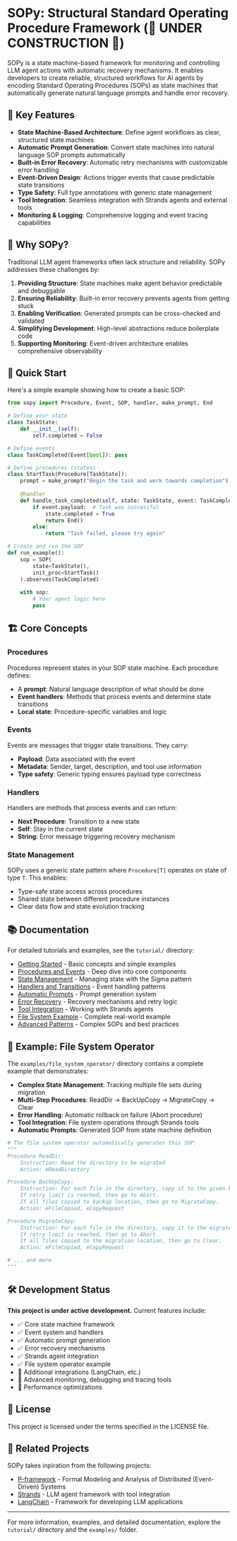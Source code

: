 # SOPy: Structural Standard Operating Procedure Framework (🚧 UNDER CONSTRUCTION 🚧)

SOPy is a state machine-based framework for monitoring and controlling LLM agent actions with automatic recovery mechanisms. It enables developers to create reliable, structured workflows for AI agents by encoding Standard Operating Procedures (SOPs) as state machines that automatically generate natural language prompts and handle error recovery.

## 🚀 Key Features

- **State Machine-Based Architecture**: Define agent workflows as clear, structured state machines
- **Automatic Prompt Generation**: Convert state machines into natural language SOP prompts automatically
- **Built-in Error Recovery**: Automatic retry mechanisms with customizable error handling
- **Event-Driven Design**: Actions trigger events that cause predictable state transitions
- **Type Safety**: Full type annotations with generic state management
- **Tool Integration**: Seamless integration with Strands agents and external tools
- **Monitoring & Logging**: Comprehensive logging and event tracing capabilities

## 🎯 Why SOPy?

Traditional LLM agent frameworks often lack structure and reliability. SOPy addresses these challenges by:

1. **Providing Structure**: State machines make agent behavior predictable and debuggable
2. **Ensuring Reliability**: Built-in error recovery prevents agents from getting stuck
3. **Enabling Verification**: Generated prompts can be cross-checked and validated
4. **Simplifying Development**: High-level abstractions reduce boilerplate code
5. **Supporting Monitoring**: Event-driven architecture enables comprehensive observability

## 🏃 Quick Start

Here's a simple example showing how to create a basic SOP:

```python
from sopy import Procedure, Event, SOP, handler, make_prompt, End

# Define your state
class TaskState:
    def __init__(self):
        self.completed = False

# Define events
class TaskCompleted(Event[bool]): pass

# Define procedures (states)
class StartTask(Procedure[TaskState]):
    prompt = make_prompt("Begin the task and work towards completion")
    
    @handler
    def handle_task_completed(self, state: TaskState, event: TaskCompleted):
        if event.payload:  # Task was successful
            state.completed = True
            return End()
        else:
            return "Task failed, please try again"

# Create and run the SOP
def run_example():
    sop = SOP(
        state=TaskState(),
        init_proc=StartTask()
    ).observes(TaskCompleted)
    
    with sop:
        # Your agent logic here
        pass
```

## 🏗️ Core Concepts

### Procedures
Procedures represent states in your SOP state machine. Each procedure defines:
- A **prompt**: Natural language description of what should be done
- **Event handlers**: Methods that process events and determine state transitions
- **Local state**: Procedure-specific variables and logic

### Events
Events are messages that trigger state transitions. They carry:
- **Payload**: Data associated with the event
- **Metadata**: Sender, target, description, and tool use information
- **Type safety**: Generic typing ensures payload type correctness

### Handlers
Handlers are methods that process events and can return:
- **Next Procedure**: Transition to a new state
- **Self**: Stay in the current state
- **String**: Error message triggering recovery mechanism

### State Management
SOPy uses a generic state pattern where `Procedure[T]` operates on state of type `T`. This enables:
- Type-safe state access across procedures
- Shared state between different procedure instances
- Clear data flow and state evolution tracking

## 📚 Documentation

For detailed tutorials and examples, see the `tutorial/` directory:

- [Getting Started](tutorial/01-getting-started.md) - Basic concepts and simple examples
- [Procedures and Events](tutorial/02-procedures-and-events.md) - Deep dive into core components
- [State Management](tutorial/03-state-management.md) - Managing state with the Sigma pattern
- [Handlers and Transitions](tutorial/04-handlers-and-transitions.md) - Event handling patterns
- [Automatic Prompts](tutorial/05-automatic-prompts.md) - Prompt generation system
- [Error Recovery](tutorial/06-error-recovery.md) - Recovery mechanisms and retry logic
- [Tool Integration](tutorial/07-tool-integration.md) - Working with Strands agents
- [File System Example](tutorial/08-file-system-example.md) - Complete real-world example
- [Advanced Patterns](tutorial/09-advanced-patterns.md) - Complex SOPs and best practices

## 🔧 Example: File System Operator

The `examples/file_system_operator/` directory contains a complete example that demonstrates:

- **Complex State Management**: Tracking multiple file sets during migration
- **Multi-Step Procedures**: ReadDir → BackUpCopy → MigrateCopy → Clear
- **Error Handling**: Automatic rollback on failure (Abort procedure)
- **Tool Integration**: File system operations through Strands tools
- **Automatic Prompts**: Generated SOP from state machine definition

```python
# The file system operator automatically generates this SOP:
"""
Procedure ReadDir:
    Instruction: Read the directory to be migrated
    Action: eReadDirectory

Procedure BackUpCopy:
    Instruction: For each file in the directory, copy it to the given backup location.
    If retry limit is reached, then go to Abort.
    If all files copied to backup location, then go to MigrateCopy.
    Action: eFileCopied, eCopyRequest

Procedure MigrateCopy:
    Instruction: For each file in the directory, copy it to the migrate location.
    If retry limit is reached, then go to Abort.
    If all files copied to the migration location, then go to Clear.
    Action: eFileCopied, eCopyRequest

# ... and more
"""
```

## 🛠️ Development Status

**This project is under active development.** Current features include:

- ✅ Core state machine framework
- ✅ Event system and handlers
- ✅ Automatic prompt generation
- ✅ Error recovery mechanisms
- ✅ Strands agent integration
- ✅ File system operator example
- 🚧 Additional integrations (LangChain, etc.)
- 🚧 Advanced monitoring, debugging and tracing tools
- 🚧 Performance optimizations

## 📄 License

This project is licensed under the terms specified in the LICENSE file.

## 🔗 Related Projects

SOPy takes inpiration from the following projects:

- [P-framework](https://github.com/p-org/P) - Formal Modeling and Analysis of Distributed (Event-Driven) Systems
- [Strands](https://github.com/strands-ai/strands) - LLM agent framework with tool integration
- [LangChain](https://github.com/langchain-ai/langchain) - Framework for developing LLM applications

---

For more information, examples, and detailed documentation, explore the `tutorial/` directory and the `examples/` folder.
